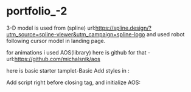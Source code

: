 # portfolio_-2
3-D model is used from (spline) url:https://spline.design/?utm_source=spline-viewer&utm_campaign=spline-logo 
and used robot following cursor model in landing page.

for animations i used AOS(library) here is github for that -url:https://github.com/michalsnik/aos

here is basic starter tamplet-Basic
Add styles in <head>:

  <link rel="stylesheet" href="https://unpkg.com/aos@next/dist/aos.css" />
  
Add script right before closing </body> tag, and initialize AOS:

  <script src="https://unpkg.com/aos@next/dist/aos.js"></script>
  <script>
    AOS.init();
  </script>

